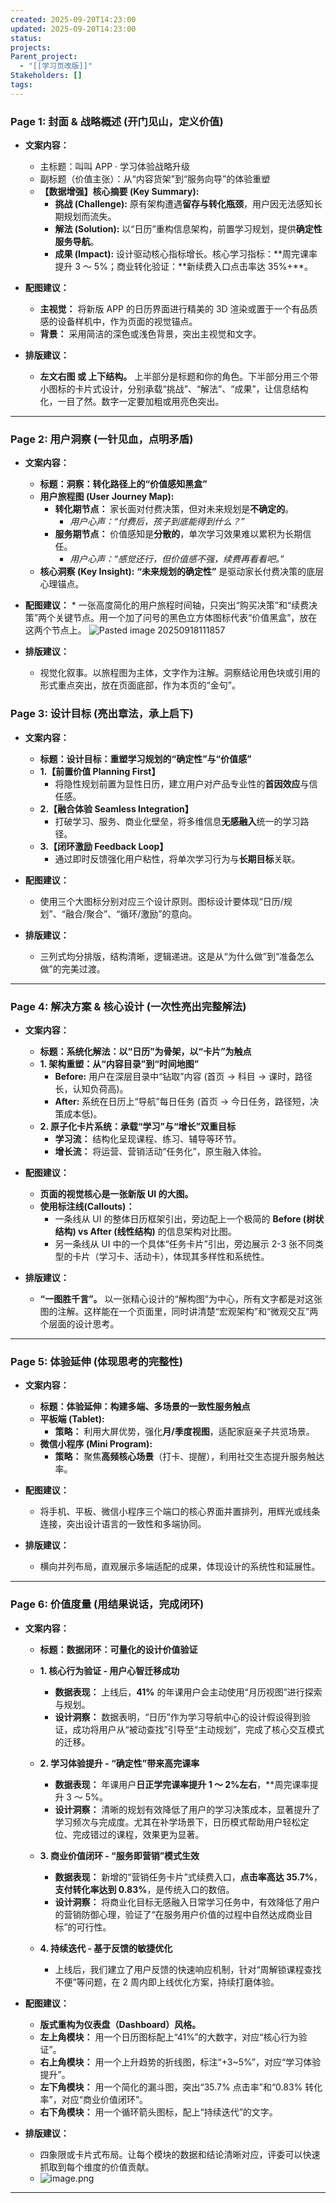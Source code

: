 ```yaml
---
created: 2025-09-20T14:23:00
updated: 2025-09-20T14:23:00
status:
projects:
Parent_project:
  - "[[学习页改版]]"
Stakeholders: []
tags:
---
```


### **Page 1: 封面 & 战略概述 (开门见山，定义价值)**

- **文案内容：**

  - 主标题：叫叫 APP · 学习体验战略升级
  - 副标题（价值主张）：从“内容货架”到“服务向导”的体验重塑
  - **【数据增强】核心摘要 (Key Summary):**
    - **挑战 (Challenge):** 原有架构遭遇**留存与转化瓶颈**，用户因无法感知长期规划而流失。
    - **解法 (Solution):** 以“日历”重构信息架构，前置学习规划，提供**确定性服务导航**。
    - **成果 (Impact):** 设计驱动核心指标增长。核心学习指标：**周完课率提升 3 ～ 5%；商业转化验证：**新续费入口点击率达 35%+\*\*。

- **配图建议：**

  - **主视觉：** 将新版 APP 的日历界面进行精美的 3D 渲染或置于一个有品质感的设备样机中，作为页面的视觉锚点。
  - **背景：** 采用简洁的深色或浅色背景，突出主视觉和文字。

- **排版建议：**
  - **左文右图 或 上下结构。** 上半部分是标题和你的角色。下半部分用三个带小图标的卡片式设计，分别承载“挑战”、“解法”、“成果”，让信息结构化，一目了然。数字一定要加粗或用亮色突出。

---

### **Page 2: 用户洞察 (一针见血，点明矛盾)**

- **文案内容：**

  - **标题：洞察：转化路径上的“价值感知黑盒”**
  - **用户旅程图 (User Journey Map):**
    - **转化期节点：** 家长面对付费决策，但对未来规划是**不确定的**。
      - _用户心声：“付费后，孩子到底能得到什么？”_
    - **服务期节点：** 价值感知是**分散的**，单次学习效果难以累积为长期信任。
      - _用户心声：“感觉还行，但价值感不强，续费再看看吧。”_
  - **核心洞察 (Key Insight):** **“未来规划的确定性”** 是驱动家长付费决策的底层心理锚点。

- **配图建议：** \* 一张高度简化的用户旅程时间轴，只突出“购买决策”和“续费决策”两个关键节点。用一个加了问号的黑色立方体图标代表“价值黑盒”，放在这两个节点上。
  ![Pasted image 20250918111857](https://qhdtc.oss-cn-chengdu.aliyuncs.com/obsidian/20250918112454120.png)
- **排版建议：**
  - 视觉化叙事。以旅程图为主体，文字作为注解。洞察结论用色块或引用的形式重点突出，放在页面底部，作为本页的“金句”。

### **Page 3: 设计目标 (亮出章法，承上启下)**

- **文案内容：**

  - **标题：设计目标：重塑学习规划的“确定性”与“价值感”**
  - **1.【前置价值 Planning First】**
    - 将隐性规划前置为显性日历，建立用户对产品专业性的**首因效应**与信任感。
  - **2.【融合体验 Seamless Integration】**
    - 打破学习、服务、商业化壁垒，将多维信息**无感融入**统一的学习路径。
  - **3.【闭环激励 Feedback Loop】**
    - 通过即时反馈强化用户粘性，将单次学习行为与**长期目标**关联。

- **配图建议：**

  - 使用三个大图标分别对应三个设计原则。图标设计要体现“日历/规划”、“融合/聚合”、“循环/激励”的意向。

- **排版建议：**
  - 三列式均分排版，结构清晰，逻辑递进。这是从“为什么做”到“准备怎么做”的完美过渡。

---

### **Page 4: 解决方案 & 核心设计 (一次性亮出完整解法)**

- **文案内容：**

  - **标题：系统化解法：以“日历”为骨架，以“卡片”为触点**
  - **1. 架构重塑：从“内容目录”到“时间地图”**
    - **Before:** 用户在深层目录中“钻取”内容 (首页 → 科目 → 课时，路径长，认知负荷高)。
    - **After:** 系统在日历上“导航”每日任务 (首页 → 今日任务，路径短，决策成本低)。
  - **2. 原子化卡片系统：承载“学习”与“增长”双重目标**
    - **学习流：** 结构化呈现课程、练习、辅导等环节。
    - **增长流：** 将运营、营销活动“任务化”，原生融入体验。

- **配图建议：**

  - **页面的视觉核心是一张新版 UI 的大图。**
  - **使用标注线(Callouts)：**
    - 一条线从 UI 的整体日历框架引出，旁边配上一个极简的 **Before (树状结构) vs After (线性结构)** 的信息架构对比图。
    - 另一条线从 UI 中的一个具体“任务卡片”引出，旁边展示 2-3 张不同类型的卡片（学习卡、活动卡），体现其多样性和系统性。

- **排版建议：**
  - **“一图胜千言”。** 以一张精心设计的“解构图”为中心，所有文字都是对这张图的注解。这样能在一个页面里，同时讲清楚“宏观架构”和“微观交互”两个层面的设计思考。

---

### **Page 5: 体验延伸 (体现思考的完整性)**

- **文案内容：**

  - **标题：体验延伸：构建多端、多场景的一致性服务触点**
  - **平板端 (Tablet):**
    - **策略：** 利用大屏优势，强化**月/季度视图**，适配家庭亲子共览场景。
  - **微信小程序 (Mini Program):**
    - **策略：** 聚焦**高频核心场景**（打卡、提醒），利用社交生态提升服务触达率。

- **配图建议：**

  - 将手机、平板、微信小程序三个端口的核心界面并置排列，用辉光或线条连接，突出设计语言的一致性和多端协同。

- **排版建议：**
  - 横向并列布局，直观展示多端适配的成果，体现设计的系统性和延展性。

---

### **Page 6: 价值度量 (用结果说话，完成闭环)**

- **文案内容：**

  - **标题：数据闭环：可量化的设计价值验证**
  - **1. 核心行为验证 - 用户心智迁移成功**

    - **数据表现：** 上线后，**41%** 的年课用户会主动使用“月历视图”进行探索与规划。
    - **设计洞察：** 数据表明，“日历”作为学习导航中心的设计假设得到验证，成功将用户从“被动查找”引导至“主动规划”，完成了核心交互模式的迁移。

  - **2. 学习体验提升 - “确定性”带来高完课率**

    - **数据表现：** 年课用户**日正学完课率提升 1 ～ 2%左右**，\*\*周完课率提升 3 ～ 5%。
    - **设计洞察：** 清晰的规划有效降低了用户的学习决策成本，显著提升了学习频次与完成度。尤其在补学场景下，日历模式帮助用户轻松定位、完成错过的课程，效果更为显著。

  - **3. 商业价值闭环 - “服务即营销”模式生效**

    - **数据表现：** 新增的“营销任务卡片”式续费入口，**点击率高达 35.7%**，**支付转化率达到 0.83%**，是传统入口的数倍。
    - **设计洞察：** 将商业化目标无感融入日常学习任务中，有效降低了用户的营销防御心理，验证了“在服务用户价值的过程中自然达成商业目标”的可行性。

  - **4. 持续迭代 - 基于反馈的敏捷优化**
    - 上线后，我们建立了用户反馈的快速响应机制，针对“周解锁课程查找不便”等问题，在 2 周内即上线优化方案，持续打磨体验。

- **配图建议：**

  - **版式重构为仪表盘（Dashboard）风格。**
  - **左上角模块：** 用一个日历图标配上“41%”的大数字，对应“核心行为验证”。
  - **右上角模块：** 用一个上升趋势的折线图，标注“+3~5%”，对应“学习体验提升”。
  - **左下角模块：** 用一个简化的漏斗图，突出“35.7% 点击率”和“0.83% 转化率”，对应“商业价值闭环”。
  - **右下角模块：** 用一个循环箭头图标，配上“持续迭代”的文字。

- **排版建议：**
  - 四象限或卡片式布局。让每个模块的数据和结论清晰对应，评委可以快速抓取到每个维度的价值贡献。
  - ![image.png](https://qhdtc.oss-cn-chengdu.aliyuncs.com/obsidian/20250918132650154.png)

---
